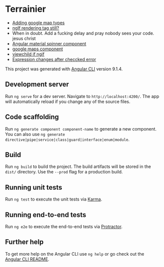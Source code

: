 # Terrainier

* [Adding google map types](https://medium.com/@jkeung/integrating-google-maps-api-w-angular-7-e7672396ce2d)
* [ngIf rendering tag still?](https://stackoverflow.com/questions/38230189/how-to-init-a-component-only-when-its-tag-is-at-ngif-true)
* When in doubt. Add a fucking delay and pray nobody sees your code. jesus christ
* [Angular material spinner component](https://material.angular.io/components/progress-spinner/api)
* [google maps component](https://medium.com/angular-in-depth/google-maps-is-now-an-angular-component-821ec61d2a0)
* [viewchild if ngif](https://stackoverflow.com/a/41095677)
* [Expression changes after checcked error](https://stackoverflow.com/a/35243106)



This project was generated with [Angular CLI](https://github.com/angular/angular-cli) version 9.1.4.

## Development server

Run `ng serve` for a dev server. Navigate to `http://localhost:4200/`. The app will automatically reload if you change any of the source files.

## Code scaffolding

Run `ng generate component component-name` to generate a new component. You can also use `ng generate directive|pipe|service|class|guard|interface|enum|module`.

## Build

Run `ng build` to build the project. The build artifacts will be stored in the `dist/` directory. Use the `--prod` flag for a production build.

## Running unit tests

Run `ng test` to execute the unit tests via [Karma](https://karma-runner.github.io).

## Running end-to-end tests

Run `ng e2e` to execute the end-to-end tests via [Protractor](http://www.protractortest.org/).

## Further help

To get more help on the Angular CLI use `ng help` or go check out the [Angular CLI README](https://github.com/angular/angular-cli/blob/master/README.md).
